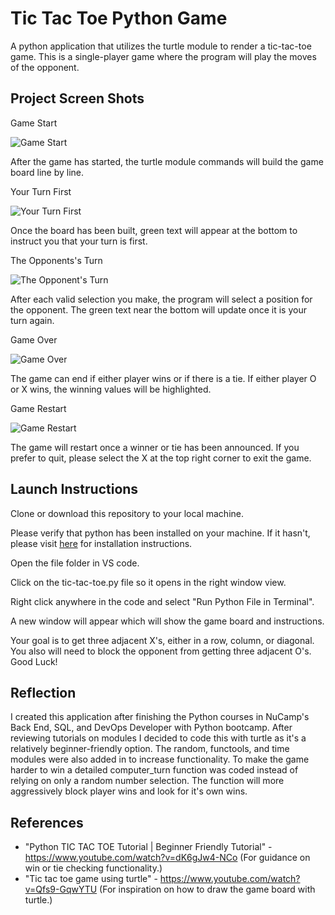 # Tic Tac Toe Python Game

A python application that utilizes the turtle module to render a tic-tac-toe game. This is a single-player game where the program will play the moves of the opponent. 

## Project Screen Shots


Game Start

![Game Start](img/python-turtle-tic-tac-toe-game-1.png "After the game has started, the turtle module commands will build the game board line by line.")

After the game has started, the turtle module commands will build the game board line by line.



Your Turn First

![Your Turn First](img/python-turtle-tic-tac-toe-game-2.png "Once the board has been built, green text will appear at the bottom to instruct you that your turn is first.")

Once the board has been built, green text will appear at the bottom to instruct you that your turn is first.



The Opponents's Turn

![The Opponent's Turn](img/python-turtle-tic-tac-toe-game-3.png "After each valid selection you make, the program will select a position for the opponent. The green text near the bottom will update once it is your turn again.")

After each valid selection you make, the program will select a position for the opponent. The green text near the bottom will update once it is your turn again.



Game Over

![Game Over](img/python-turtle-tic-tac-toe-game-4.png "The game can end if either player wins or if there is a tie. If either player O or X wins, the winning values will be highlighted.")

The game can end if either player wins or if there is a tie. If either player O or X wins, the winning values will be highlighted.



Game Restart

![Game Restart](img/python-turtle-tic-tac-toe-game-5.png "The game will restart once a winner or tie has been announced. If you prefer to quit, please select the X at the top right corner to exit the game.")

The game will restart once a winner or tie has been announced. If you prefer to quit, please select the X at the top right corner to exit the game.



## Launch Instructions

Clone or download this repository to your local machine. 

Please verify that python has been installed on your machine. If it hasn't, please visit [here](https://www.python.org/downloads/) for installation instructions.

Open the file folder in VS code.

Click on the tic-tac-toe.py file so it opens in the right window view. 

Right click anywhere in the code and select "Run Python File in Terminal".

A new window will appear which will show the game board and instructions.

Your goal is to get three adjacent X's, either in a row, column, or diagonal. You also will need to block the opponent from getting three adjacent O's. Good Luck!

## Reflection

I created this application after finishing the Python courses in NuCamp's Back End, SQL, and DevOps Developer with Python bootcamp. After reviewing tutorials on modules I decided to code this with turtle as it's a relatively beginner-friendly option. The random, functools, and time modules were also added in to increase functionality. To make the game harder to win a detailed computer_turn function was coded instead of relying on only a random number selection. The function will more aggressively block player wins and look for it's own wins.

## References

- "Python TIC TAC TOE Tutorial | Beginner Friendly Tutorial" - https://www.youtube.com/watch?v=dK6gJw4-NCo (For guidance on win or tie checking functionality.)
- "Tic tac toe game using turtle" - https://www.youtube.com/watch?v=Qfs9-GqwYTU (For inspiration on how to draw the game board with turtle.)